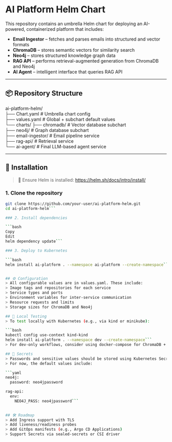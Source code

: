 # AI Platform Helm Chart

This repository contains an umbrella Helm chart for deploying an AI-powered, containerized platform that includes:

- **Email Ingestor** – fetches and parses emails into structured and vector formats
- **ChromaDB** – stores semantic vectors for similarity search
- **Neo4j** – stores structured knowledge graph data
- **RAG API** – performs retrieval-augmented generation from ChromaDB and Neo4j
- **AI Agent** – intelligent interface that queries RAG API

---

## 📦 Repository Structure
ai-platform-helm/	
├── Chart.yaml # Umbrella chart config	
├── values.yaml # Global + subchart default values	
└── charts/	
├── chromadb/ # Vector database subchart	
├── neo4j/ # Graph database subchart	
├── email-ingestor/ # Email pipeline service	
├── rag-api/ # Retrieval service	
└── ai-agent/ # Final LLM-based agent service	


---

## 🚀 Installation

> 📝 Ensure Helm is installed: https://helm.sh/docs/intro/install/

### 1. Clone the repository

```bash
git clone https://github.com/your-user/ai-platform-helm.git
cd ai-platform-helm```

### 2. Install dependencies

```bash
Copy
Edit
helm dependency update```

### 3. Deploy to Kubernetes

```bash
helm install ai-platform . --namespace ai-platform --create-namespace```


## ⚙️ Configuration
> All configurable values are in values.yaml. These include:
> Image tags and repositories for each service
> Service types and ports
> Environment variables for inter-service communication
> Resource requests and limits
> Storage sizes for ChromaDB and Neo4j

## 🧪 Local Testing
> To test locally with Kubernetes (e.g., via kind or minikube):

```bash
kubectl config use-context kind-kind
helm install ai-platform . --namespace dev --create-namespace```
> For dev-only workflows, consider using docker-compose for ChromaDB + Neo4j mockups.

## 🔐 Secrets
> Passwords and sensitive values should be stored using Kubernetes Secrets or Vault.
> For now, the default values include:

```yaml
neo4j:
  password: neo4jpassword

rag-api:
  env:
    NEO4J_PASS: neo4jpassword```
	

## 🛠️ Roadmap
> Add Ingress support with TLS
> Add liveness/readiness probes
> Add GitOps manifests (e.g., Argo CD Applications)
> Support Secrets via sealed-secrets or CSI driver

